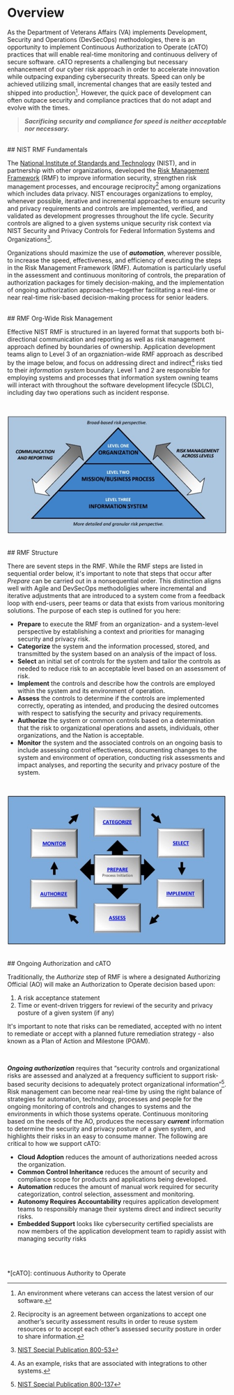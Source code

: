 # Overview

As the Department of Veterans Affairs (VA) implements Development, Security and Operations (DevSecOps) methodologies, there is an opportunity to implement Continuous Authorization to Operate (cATO) practices that will enable real-time monitoring and continuous delivery of secure software. cATO represents a challenging but necessary enhancement of our cyber risk approach in order to accelerate innovation while outpacing expanding cybersecurity threats. Speed can only be achieved utilizing small, incremental changes that are easily tested and shipped into production[^1]. However, the quick pace of development can often outpace security and compliance practices that do not adapt and evolve with the times.

> ***Sacrificing security and compliance for speed is neither acceptable nor necessary.***

<br/>
## NIST RMF Fundamentals

The [National Institute of Standards and Technology](https://www.nist.gov/) (NIST), and in partnership with other organizations, developed the [Risk Management Framework](https://csrc.nist.gov/projects/risk-management) (RMF) to improve information security, strengthen risk management processes, and encourage reciprocity[^2] among organizations which includes data privacy. NIST encourages organizations to employ, whenever possible, iterative and incremental approaches to ensure security and privacy requirements and controls are implemented, verified, and validated as development progresses throughout the life cycle. Security controls are aligned to a given systems unique security risk context via NIST Security and Privacy Controls for Federal Information Systems and Organizations[^3].

Organizations should maximize the use of ***automation***, wherever possible, to increase the speed, effectiveness, and efficiency of executing the steps in the Risk Management Framework (RMF). Automation is particularly useful in the assessment and continuous monitoring of controls, the preparation of authorization packages for timely decision-making, and the implementation of ongoing authorization approaches—together facilitating a real-time or near real-time risk-based decision-making process for senior leaders.

<br/>
## RMF Org-Wide Risk Management

Effective NIST RMF is structured in an layered format that supports both bi-directional communication and reporting as well as risk management approach defined by boundaries of ownership. Application development teams align to Level 3 of an orgazniation-wide RMF approach as described by the image below, and focus on addressing direct and indirect[^4] risks tied to their *information system* boundary. Level 1 and 2 are responsible for employing systems and processes that information system owning teams will interact with throughout the software development lifecycle (SDLC), including day two operations such as incident response.

<br/> 

![This is an image](images/rmfOrgApproach.png)

<br/>
## RMF Structure

There are sevent steps in the RMF. While the RMF steps are listed in sequential order below, it's important to note that steps that occur after *Prepare*  can be carried out in a nonsequential order. This distinction aligns well with Agile and DevSecOps methodoligies where incremental and iterative adjustments that are introduced to a system come from a feedback loop with end-users, peer teams or data that exists from various monitoring solutions. The purpose of each step is outlined for you here:
- **Prepare** to execute the RMF from an organization- and a system-level perspective by establishing a context and priorities for managing security and privacy risk.
- **Categorize** the system and the information processed, stored, and transmitted by the system based on an analysis of the impact of loss.
- **Select** an initial set of controls for the system and tailor the controls as needed to reduce risk to an acceptable level based on an assessment of risk. 
- **Implement** the controls and describe how the controls are employed within the system and its environment of operation. 
- **Assess** the controls to determine if the controls are implemented correctly, operating as intended, and producing the desired outcomes with respect to satisfying the security and privacy requirements. 
- **Authorize** the system or common controls based on a determination that the risk to organizational operations and assets, individuals, other organizations, and the Nation is acceptable. 
- **Monitor** the system and the associated controls on an ongoing basis to include assessing control effectiveness, documenting changes to the system and environment of operation, conducting risk assessments and impact analyses, and reporting the security and privacy posture of the system.   

<br/> 

![This is an image](images/rmfSteps.png)

<br/>
## Ongoing Authorization and cATO

Traditionally, the *Authorize* step of RMF is where a designated Authorizing Official (AO) will make an Authorization to Operate decision based upon:
1. A risk acceptance statement
2. Time or event-driven triggers for reviewi of the security and privacy posture of a given system (if any)

It's important to note that risks can be remediated, accepted with no intent to remediate or accept with a planned future remediation strategy - also known as a Plan of Action and Milestone (POAM).

<br/>

***Ongoing authorization*** requires that “security controls and organizational risks are assessed and analyzed at a frequency sufficient to support risk-based security decisions to adequately protect organizational information”[^5]. Risk management can become near real-time by using the right balance of strategies for automation, technology, processes and people for the ongoing monitoring of controls and changes to systems and the environments in which those systems operate. Continuous monitoring based on the needs of the AO, produces the necessary ***current*** information to determine the security and privacy posture of a given system, and highlights their risks in an easy to consume manner. The following are critical to how we support cATO:

- **Cloud Adoption** reduces the amount of authorizations needed across the organization.
- **Common Control Inheritance** reduces the amount of security and compliance scope for products and applications being developed.
- **Automation** reduces the amount of manual work required for security categorization, control selection, assessment and monitoring.
- **Autonomy Requires Accountability** requires application development teams to responsibly manage their systems direct and indirect security risks.
- **Embedded Support** looks like cybersecurity certified specialists are now members of the application development team to rapidly assist with managing security risks 

<br/><br/>

*[cATO]: continuous Authority to Operate
[^1]: An environment where veterans can access the latest version of our software.
[^2]: Reciprocity is an agreement between organizations to accept one another’s security assessment results in order to reuse system resources or to accept each other’s assessed security posture in order to share information. 
[^3]: [NIST Special Publication 800-53](https://doi.org/10.6028/NIST.SP.800-53r5)
[^4]: As an example, risks that are associated with integrations to other systems.
[^5]: [NIST Special Publication 800-137](https://doi.org/10.6028/NIST.SP.800-137)
